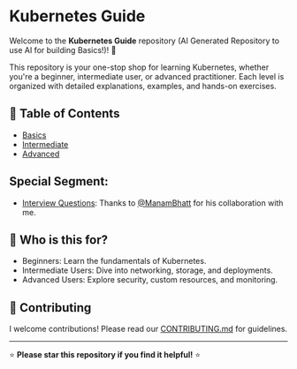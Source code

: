 # Kubernetes Guide

Welcome to the **Kubernetes Guide** repository (AI Generated Repository to use AI for building Basics!)! 🚀

This repository is your one-stop shop for learning Kubernetes, whether you're a beginner, intermediate user, or advanced practitioner. Each level is organized with detailed explanations, examples, and hands-on exercises.

## 📖 Table of Contents
- [Basics](./basics/)
- [Intermediate](./intermediate/)
- [Advanced](./advanced/)

## Special Segment: 
- [Interview Questions](./interview-questions/): Thanks to [@ManamBhatt](https://github.com/ManamBhatt)  for his collaboration with me.

## 🎯 Who is this for?
- Beginners: Learn the fundamentals of Kubernetes.
- Intermediate Users: Dive into networking, storage, and deployments.
- Advanced Users: Explore security, custom resources, and monitoring.

## 🤝 Contributing
I welcome contributions! Please read our [CONTRIBUTING.md](./CONTRIBUTING.md) for guidelines.

---

⭐ **Please star this repository if you find it helpful!** ⭐
